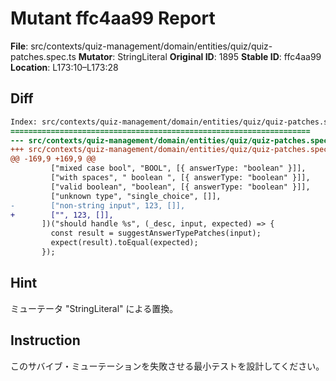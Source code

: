 # Mutant ffc4aa99 Report

**File**: src/contexts/quiz-management/domain/entities/quiz/quiz-patches.spec.ts
**Mutator**: StringLiteral
**Original ID**: 1895
**Stable ID**: ffc4aa99
**Location**: L173:10–L173:28

## Diff

```diff
Index: src/contexts/quiz-management/domain/entities/quiz/quiz-patches.spec.ts
===================================================================
--- src/contexts/quiz-management/domain/entities/quiz/quiz-patches.spec.ts	original
+++ src/contexts/quiz-management/domain/entities/quiz/quiz-patches.spec.ts	mutated #1895
@@ -169,9 +169,9 @@
         ["mixed case bool", "BOOL", [{ answerType: "boolean" }]],
         ["with spaces", " boolean ", [{ answerType: "boolean" }]],
         ["valid boolean", "boolean", [{ answerType: "boolean" }]],
         ["unknown type", "single_choice", []],
-        ["non-string input", 123, []],
+        ["", 123, []],
       ])("should handle %s", (_desc, input, expected) => {
         const result = suggestAnswerTypePatches(input);
         expect(result).toEqual(expected);
       });
```

## Hint

ミューテータ "StringLiteral" による置換。

## Instruction

このサバイブ・ミューテーションを失敗させる最小テストを設計してください。
